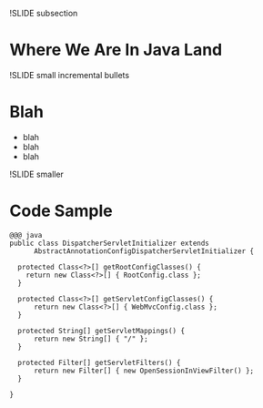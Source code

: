 !SLIDE subsection
# Where We Are In Java Land

!SLIDE small incremental bullets
# Blah
* blah
* blah
* blah

!SLIDE smaller
# Code Sample

    @@@ java
    public class DispatcherServletInitializer extends
          AbstractAnnotationConfigDispatcherServletInitializer {

      protected Class<?>[] getRootConfigClasses() {
        return new Class<?>[] { RootConfig.class };
      }

      protected Class<?>[] getServletConfigClasses() {
          return new Class<?>[] { WebMvcConfig.class };
      }

      protected String[] getServletMappings() {
          return new String[] { "/" };
      }

      protected Filter[] getServletFilters() {
          return new Filter[] { new OpenSessionInViewFilter() };
      }

    }

